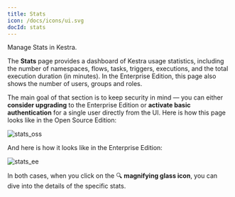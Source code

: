```yaml
---
title: Stats
icon: /docs/icons/ui.svg
docId: stats
---
```


Manage Stats in Kestra.

The **Stats** page provides a dashboard of Kestra usage statistics, including the number of namespaces, flows, tasks, triggers, executions, and the total execution duration (in minutes). In the Enterprise Edition, this page also shows the number of users, groups and roles.

The main goal of that section is to keep security in mind — you can either **consider upgrading** to the Enterprise Edition or **activate basic authentication** for a single user directly from the UI. Here is how this page looks like in the Open Source Edition:

![stats_oss](/docs/user-interface-guide/stats_oss.png)

And here is how it looks like in the Enterprise Edition:

![stats_ee](/docs/user-interface-guide/stats_ee.png)

In both cases, when you click on the 🔍 **magnifying glass icon**, you can dive into the details of the specific stats.
